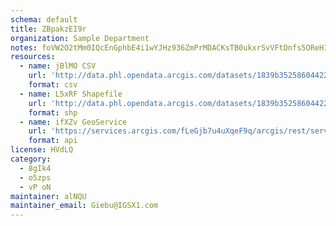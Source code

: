 ```yaml
---
schema: default
title: ZBpakzEI9r 
organization: Sample Department 
notes: foVW2O2tMm0IQcEnGphbE4i1wYJHz936ZmPrMDACKsTB0ukxrSvVFtDnfs5OReHIQAq3ajKBLWpoe7yUXgJN164 uRiLCdb9Faw5 
resources:
  - name: jBlMO CSV
    url: 'http://data.phl.opendata.arcgis.com/datasets/1839b35258604422b0b520cbb668df0d_0.csv'
    format: csv
  - name: L5xRF Shapefile
    url: 'http://data.phl.opendata.arcgis.com/datasets/1839b35258604422b0b520cbb668df0d_0.zip'
    format: shp
  - name: ifXZv GeoService
    url: 'https://services.arcgis.com/fLeGjb7u4uXqeF9q/arcgis/rest/services/Air_Monitoring_Stations/FeatureServer/0/query'
    format: api
license: HVdLQ 
category:
  - 8gIk4 
  - o5zps 
  - vP oN 
maintainer: alNQU  
maintainer_email: Giebu@IGSX1.com
---
```

